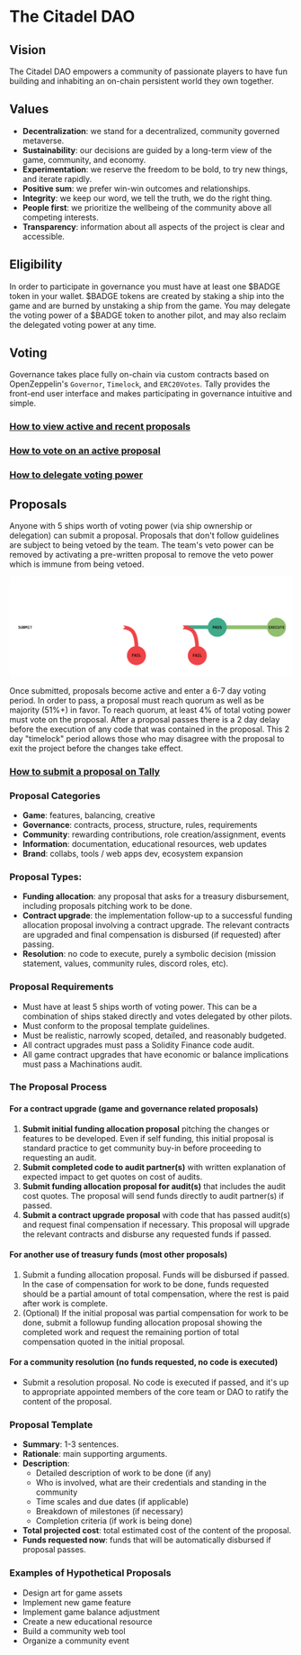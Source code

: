 # The Citadel DAO



## Vision

The Citadel DAO empowers a community of passionate players to have fun building and inhabiting an on-chain persistent world they own together. 

## Values

- **Decentralization**: we stand for a decentralized, community governed metaverse.
- **Sustainability**: our decisions are guided by a long-term view of the game, community, and economy.   
- **Experimentation**: we reserve the freedom to be bold, to try new things, and iterate rapidly. 
- **Positive sum**: we prefer win-win outcomes and relationships.
- **Integrity**: we keep our word, we tell the truth, we do the right thing. 
- **People first**: we prioritize the wellbeing of the community above all competing interests.  
- **Transparency**: information about all aspects of the project is clear and accessible. 

## Eligibility

In order to participate in governance you must have at least one $BADGE token in your wallet. $BADGE tokens are created by staking a ship into the game and are burned by unstaking a ship from the game. You may delegate the voting power of a $BADGE token to another pilot, and may also reclaim the delegated voting power at any time.   

## Voting

Governance takes place fully on-chain via custom contracts based on OpenZeppelin's `Governor`, `Timelock`, and `ERC20Votes`. Tally provides the front-end user interface and makes participating in governance intuitive and simple. 

### [How to view active and recent proposals](https://docs.tally.xyz/user-guides/navigating-the-app/governance-page) 
### [How to vote on an active proposal](https://docs.tally.xyz/user-guides/vote-on-an-active-proposal)
### [How to delegate voting power](https://docs.tally.xyz/user-guides/delegate-votes)

## Proposals

Anyone with 5 ships worth of voting power (via ship ownership or delegation) can submit a proposal. Proposals that don't follow guidelines are subject to being vetoed by the team. The team's veto power can be removed by activating a pre-written proposal to remove the veto power which is immune from being vetoed. 

![New proposal process](img/voting.png)

Once submitted, proposals become active and enter a 6-7 day voting period. In order to pass, a proposal must reach quorum as well as be majority (51%+) in favor. To reach quorum, at least 4% of total voting power must vote on the proposal. After a proposal passes there is a 2 day delay before the execution of any code that was contained in the proposal. This 2 day "timelock" period allows those who may disagree with the proposal to exit the project before the changes take effect. 

### [How to submit a proposal on Tally](https://docs.tally.xyz/user-guides/create-a-proposal)


### Proposal Categories
   - **Game**: features, balancing, creative
   - **Governance**: contracts, process, structure, rules, requirements
   - **Community**: rewarding contributions, role creation/assignment, events
   - **Information**: documentation, educational resources, web updates
   - **Brand**: collabs, tools / web apps dev, ecosystem expansion

### Proposal Types: 
   - **Funding allocation**: any proposal that asks for a treasury disbursement, including proposals pitching work to be done. 
   - **Contract upgrade**: the implementation follow-up to a successful funding allocation proposal involving a contract upgrade. The relevant contracts are upgraded and final compensation is disbursed (if requested) after passing. 
   - **Resolution**: no code to execute, purely a symbolic decision (mission statement, values, community rules, discord roles, etc). 

### Proposal Requirements  
   - Must have at least 5 ships worth of voting power. This can be a combination of ships staked directly and votes delegated by other pilots. 
   - Must conform to the proposal template guidelines.
   - Must be realistic, narrowly scoped, detailed, and reasonably budgeted.
   - All contract upgrades must pass a Solidity Finance code audit. 
   - All game contract upgrades that have economic or balance implications must pass a Machinations audit. 

### The Proposal Process

#### **For a contract upgrade** (game and governance related proposals)
1. **Submit initial funding allocation proposal** pitching the changes or features to be developed. Even if self funding, this initial proposal is standard practice to get community buy-in before proceeding to requesting an audit. 
2. **Submit completed code to audit partner(s)** with written explanation of expected impact to get quotes on cost of audits.
3. **Submit funding allocation proposal for audit(s)** that includes the audit cost quotes.  The proposal will send funds directly to audit partner(s) if passed. 
4. **Submit a contract upgrade proposal** with code that has passed audit(s) and request final compensation if necessary. This proposal will upgrade the relevant contracts and disburse any requested funds if passed.

#### **For another use of treasury funds** (most other proposals)
1. Submit a funding allocation proposal. Funds will be disbursed if passed. In the case of compensation for work to be done, funds requested should be a partial amount of total compensation, where the rest is paid after work is complete.
2. (Optional) If the initial proposal was partial compensation for work to be done, submit a followup funding allocation proposal showing the completed work and request the remaining portion of total compensation quoted in the initial proposal. 

#### **For a community resolution** (no funds requested, no code is executed)
- Submit a resolution proposal. No code is executed if passed, and it's up to appropriate appointed members of the core team or DAO to ratify the content of the proposal. 

### Proposal Template
- **Summary**: 1-3 sentences.
- **Rationale**: main supporting arguments.
- **Description**: 
	- Detailed description of work to be done (if any) 
	- Who is involved, what are their credentials and standing in the community
	- Time scales and due dates (if applicable)
	- Breakdown of milestones (if necessary)
	- Completion criteria (if work is being done)
- **Total projected cost**: total estimated cost of the content of the proposal. 
- **Funds requested now**: funds that will be automatically disbursed if proposal passes. 

### Examples of Hypothetical Proposals
- Design art for game assets
- Implement new game feature
- Implement game balance adjustment
- Create a new educational resource
- Build a community web tool
- Organize a community event 


